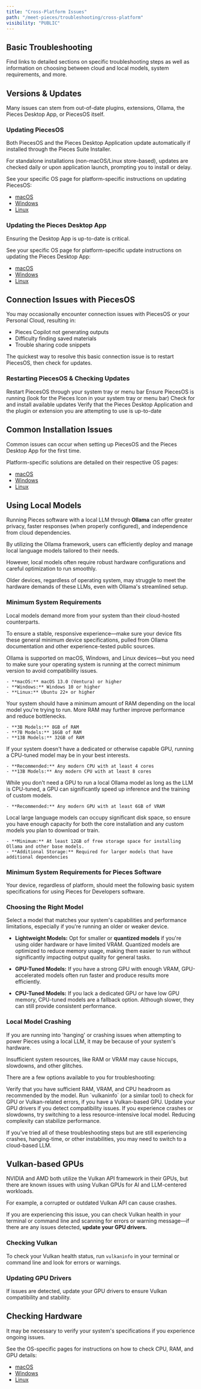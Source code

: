 ```yaml
---
title: "Cross-Platform Issues"
path: "/meet-pieces/troubleshooting/cross-platform"
visibility: "PUBLIC"
---
```


<ExpandableImage src="https://storage.googleapis.com/hashnode_product_documentation_assets/meet_pieces_assets/meet_pieces/troubleshooting/cross_platform/troubleshooting_multiOS.png" alt="Cross-platform troubleshooting illustration showing multiple operating systems" caption="Cross-platform troubleshooting for Pieces" align="left" fullwidth="true" />

## Basic Troubleshooting

Find links to detailed sections on specific troubleshooting steps as well as information on choosing between cloud and local models, system requirements, and more.

<on-device-storage />

## Versions & Updates

Many issues can stem from out-of-date plugins, extensions, Ollama, the Pieces Desktop App, or PiecesOS itself.

### Updating PiecesOS

Both PiecesOS and the Pieces Desktop Application update automatically if installed through the Pieces Suite Installer.

For standalone installations (non-macOS/Linux store-based), updates are checked daily or upon application launch, prompting you to install or delay.

See your specific OS page for platform-specific instructions on updating PiecesOS:

- [macOS](/docs/meet-pieces/troubleshooting/macos#updating-piecesos)
- [Windows](/docs/meet-pieces/troubleshooting/windows#updating-piecesos)
- [Linux](/docs/meet-pieces/troubleshooting/linux#updating-piecesos)

### Updating the Pieces Desktop App

Ensuring the Desktop App is up-to-date is critical.

See your specific OS page for platform-specific update instructions on updating the Pieces Desktop App:

- [macOS](/docs/meet-pieces/troubleshooting/macos#updating-the-pieces-desktop-app)
- [Windows](/docs/meet-pieces/troubleshooting/windows#updating-the-pieces-desktop-app)
- [Linux](/docs/meet-pieces/troubleshooting/linux#updating-the-pieces-desktop-app)

## Connection Issues with PiecesOS

You may occasionally encounter connection issues with PiecesOS or your Personal Cloud, resulting in:

- Pieces Copilot not generating outputs
- Difficulty finding saved materials
- Trouble sharing code snippets

The quickest way to resolve this basic connection issue is to restart PiecesOS, then check for updates.

### Restarting PiecesOS & Checking Updates

<Steps>
  <Step title="Restart PiecesOS">
    Restart PiecesOS through your system tray or menu bar
  </Step>
  <Step title="Verify PiecesOS is running">
    Ensure PiecesOS is running (look for the Pieces Icon in your system tray or menu bar)
  </Step>
  <Step title="Check for updates">
    Check for and install available updates
  </Step>
  <Step title="Update applications">
    Verify that the Pieces Desktop Application and the plugin or extension you are attempting to use is up-to-date
  </Step>
</Steps>

## Common Installation Issues

Common issues can occur when setting up PiecesOS and the Pieces Desktop App for the first time.

Platform-specific solutions are detailed on their respective OS pages:

- [macOS](/docs/meet-pieces/troubleshooting/macos#common-installation-issues)
- [Windows](/docs/meet-pieces/troubleshooting/windows#common-installation-issues)
- [Linux](/docs/meet-pieces/troubleshooting/linux#common-installation-issues)

## Using Local Models

Running Pieces software with a local LLM through **Ollama** can offer greater privacy, faster responses (when properly configured), and independence from cloud dependencies.

By utilizing the Ollama framework, users can efficiently deploy and manage local language models tailored to their needs.

However, local models often require robust hardware configurations and careful optimization to run smoothly.

Older devices, regardless of operating system, may struggle to meet the hardware demands of these LLMs, even with Ollama's streamlined setup.

### Minimum System Requirements

Local models demand more from your system than their cloud-hosted counterparts.

To ensure a stable, responsive experience—make sure your device fits these general minimum device specifications, pulled from Ollama documentation and other experience-tested public sources.

<Steps>
  <Step title="Operating System">
    Ollama is supported on macOS, Windows, and Linux devices—but you need to make sure your operating system is running at the correct minimum version to avoid compatibility issues.

    - **macOS:** macOS 13.0 (Ventura) or higher
    - **Windows:** Windows 10 or higher
    - **Linux:** Ubuntu 22+ or higher
  </Step>

  <Step title="RAM">
    Your system should have a minimum amount of RAM depending on the local model you're trying to run. More RAM may further improve performance and reduce bottlenecks.

    - **3B Models:** 8GB of RAM
    - **7B Models:** 16GB of RAM
    - **13B Models:** 32GB of RAM
  </Step>

  <Step title="CPU">
    If your system doesn't have a dedicated or otherwise capable GPU, running a CPU-tuned model may be in your best interests.

    - **Recommended:** Any modern CPU with at least 4 cores
    - **13B Models:** Any modern CPU with at least 8 cores
  </Step>

  <Step title="GPU">
    While you don't need a GPU to run a local Ollama model as long as the LLM is CPU-tuned, a GPU can significantly speed up inference and the training of custom models.

    - **Recommended:** Any modern GPU with at least 6GB of VRAM
  </Step>

  <Step title="Disk Space">
    Local large language models can occupy significant disk space, so ensure you have enough capacity for both the core installation and any custom models you plan to download or train.

    - **Minimum:** At least 12GB of free storage space for installing Ollama and other base models.
    - **Additional Storage:** Required for larger models that have additional dependencies
  </Step>
</Steps>

### Minimum System Requirements for Pieces Software

Your device, regardless of platform, should meet the following basic system specifications for using Pieces for Developers software.

<pos-pfd-system-reqs />

### Choosing the Right Model

Select a model that matches your system's capabilities and performance limitations, especially if you're running an older or weaker device.

- **Lightweight Models:** Opt for smaller or **quantized models** if you're using older hardware or have limited VRAM. Quantized models are optimized to reduce memory usage, making them easier to run without significantly impacting output quality for general tasks.

- **GPU-Tuned Models:** If you have a strong GPU with enough VRAM, GPU-accelerated models often run faster and produce results more efficiently.

- **CPU-Tuned Models:** If you lack a dedicated GPU or have low GPU memory, CPU-tuned models are a fallback option. Although slower, they can still provide consistent performance.

### Local Model Crashing

If you are running into 'hanging' or crashing issues when attempting to power Pieces using a local LLM, it may be because of your system's hardware.

Insufficient system resources, like RAM or VRAM may cause hiccups, slowdowns, and other glitches.

There are a few options available to you for troubleshooting:

<Steps>
  <Step title="Check Hardware">
    Verify that you have sufficient RAM, VRAM, and CPU headroom as recommended by the model.
  </Step>
  <Step title="Update Drivers">
    Run `vulkaninfo` (or a similar tool) to check for GPU or Vulkan-related errors, if you have a Vulkan-based GPU. Update your GPU drivers if you detect compatibility issues.
  </Step>
  <Step title="Model Switching">
    If you experience crashes or slowdowns, try switching to a less resource-intensive local model. Reducing complexity can stabilize performance.
  </Step>
</Steps>

If you've tried all of these troubleshooting steps but are still experiencing crashes, hanging-time, or other instabilities, you may need to switch to a cloud-based LLM.

## Vulkan-based GPUs

NVIDIA and AMD both utilize the Vulkan API framework in their GPUs, but there are known issues with using Vulkan GPUs for AI and LLM-centered workloads.

For example, a corrupted or outdated Vulkan API can cause crashes.

If you are experiencing this issue, you can check Vulkan health in your terminal or command line and scanning for errors or warning message—if there are any issues detected, **update your GPU drivers.**

### Checking Vulkan

To check your Vulkan health status, run `vulkaninfo` in your terminal or command line and look for errors or warnings.

### Updating GPU Drivers

If issues are detected, update your GPU drivers to ensure Vulkan compatibility and stability.

## Checking Hardware

It may be necessary to verify your system's specifications if you experience ongoing issues.

See the OS-specific pages for instructions on how to check CPU, RAM, and GPU details:

- [macOS](/docs/meet-pieces/troubleshooting/macos#checking-cpu-type)
- [Windows](/docs/meet-pieces/troubleshooting/windows#checking-hardware-specifications)
- [Linux](/docs/meet-pieces/troubleshooting/linux#checking-system-information)